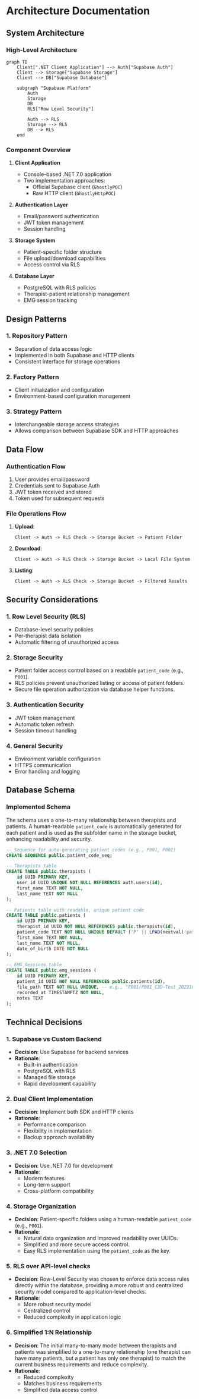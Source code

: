 # Architecture Documentation

## System Architecture

### High-Level Architecture
```mermaid
graph TD
    Client[".NET Client Application"] --> Auth["Supabase Auth"]
    Client --> Storage["Supabase Storage"]
    Client --> DB["Supabase Database"]
    
    subgraph "Supabase Platform"
        Auth
        Storage
        DB
        RLS["Row Level Security"]
        
        Auth --> RLS
        Storage --> RLS
        DB --> RLS
    end
```

### Component Overview
1. **Client Application**
   - Console-based .NET 7.0 application
   - Two implementation approaches:
     - Official Supabase client (`GhostlyPOC`)
     - Raw HTTP client (`GhostlyHttpPOC`)

2. **Authentication Layer**
   - Email/password authentication
   - JWT token management
   - Session handling

3. **Storage System**
   - Patient-specific folder structure
   - File upload/download capabilities
   - Access control via RLS

4. **Database Layer**
   - PostgreSQL with RLS policies
   - Therapist-patient relationship management
   - EMG session tracking

## Design Patterns

### 1. Repository Pattern
- Separation of data access logic
- Implemented in both Supabase and HTTP clients
- Consistent interface for storage operations

### 2. Factory Pattern
- Client initialization and configuration
- Environment-based configuration management

### 3. Strategy Pattern
- Interchangeable storage access strategies
- Allows comparison between Supabase SDK and HTTP approaches

## Data Flow

### Authentication Flow
1. User provides email/password
2. Credentials sent to Supabase Auth
3. JWT token received and stored
4. Token used for subsequent requests

### File Operations Flow
1. **Upload**:
   ```
   Client -> Auth -> RLS Check -> Storage Bucket -> Patient Folder
   ```

2. **Download**:
   ```
   Client -> Auth -> RLS Check -> Storage Bucket -> Local File System
   ```

3. **Listing**:
   ```
   Client -> Auth -> RLS Check -> Storage Bucket -> Filtered Results
   ```

## Security Considerations

### 1. Row Level Security (RLS)
- Database-level security policies
- Per-therapist data isolation
- Automatic filtering of unauthorized access

### 2. Storage Security
- Patient folder access control based on a readable `patient_code` (e.g., `P001`).
- RLS policies prevent unauthorized listing or access of patient folders.
- Secure file operation authorization via database helper functions.

### 3. Authentication Security
- JWT token management
- Automatic token refresh
- Session timeout handling

### 4. General Security
- Environment variable configuration
- HTTPS communication
- Error handling and logging

## Database Schema

### Implemented Schema
The schema uses a one-to-many relationship between therapists and patients. A human-readable `patient_code` is automatically generated for each patient and is used as the subfolder name in the storage bucket, enhancing readability and security.

```sql
-- Sequence for auto-generating patient codes (e.g., P001, P002)
CREATE SEQUENCE public.patient_code_seq;

-- Therapists table
CREATE TABLE public.therapists (
    id UUID PRIMARY KEY,
    user_id UUID UNIQUE NOT NULL REFERENCES auth.users(id),
    first_name TEXT NOT NULL,
    last_name TEXT NOT NULL
);

-- Patients table with readable, unique patient code
CREATE TABLE public.patients (
    id UUID PRIMARY KEY,
    therapist_id UUID NOT NULL REFERENCES public.therapists(id),
    patient_code TEXT NOT NULL UNIQUE DEFAULT ('P' || LPAD(nextval('patient_code_seq')::text, 3, '0')),
    first_name TEXT NOT NULL,
    last_name TEXT NOT NULL,
    date_of_birth DATE NOT NULL
);

-- EMG Sessions table
CREATE TABLE public.emg_sessions (
    id UUID PRIMARY KEY,
    patient_id UUID NOT NULL REFERENCES public.patients(id),
    file_path TEXT NOT NULL UNIQUE, -- e.g., "P001/P001_C3D-Test_20231027_123000.c3d"
    recorded_at TIMESTAMPTZ NOT NULL,
    notes TEXT
);
```

## Technical Decisions

### 1. Supabase vs Custom Backend
- **Decision**: Use Supabase for backend services
- **Rationale**: 
  - Built-in authentication
  - PostgreSQL with RLS
  - Managed file storage
  - Rapid development capability

### 2. Dual Client Implementation
- **Decision**: Implement both SDK and HTTP clients
- **Rationale**:
  - Performance comparison
  - Flexibility in implementation
  - Backup approach availability

### 3. .NET 7.0 Selection
- **Decision**: Use .NET 7.0 for development
- **Rationale**:
  - Modern features
  - Long-term support
  - Cross-platform compatibility

### 4. Storage Organization
- **Decision**: Patient-specific folders using a human-readable `patient_code` (e.g., `P001`).
- **Rationale**:
  - Natural data organization and improved readability over UUIDs.
  - Simplified and more secure access control.
  - Easy RLS implementation using the `patient_code` as the key.

### 5. RLS over API-level checks
- **Decision**: Row-Level Security was chosen to enforce data access rules directly within the database, providing a more robust and centralized security model compared to application-level checks.
- **Rationale**:
  - More robust security model
  - Centralized control
  - Reduced complexity in application logic

### 6. Simplified 1:N Relationship
- **Decision**: The initial many-to-many model between therapists and patients was simplified to a one-to-many relationship (one therapist can have many patients, but a patient has only one therapist) to match the current business requirements and reduce complexity.
- **Rationale**:
  - Reduced complexity
  - Matches business requirements
  - Simplified data access control 